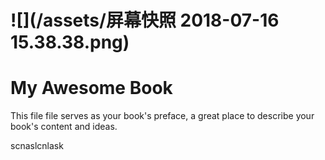 # ![](/assets/屏幕快照 2018-07-16 15.38.38.png)

# My Awesome Book

This file file serves as your book's preface, a great place to describe your book's content and ideas.

scnaslcnlask

